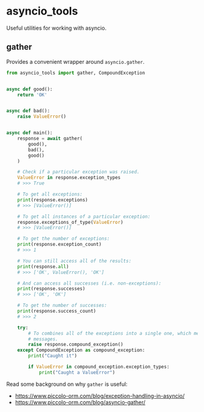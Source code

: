 # asyncio_tools

Useful utilities for working with asyncio.

## gather

Provides a convenient wrapper around `asyncio.gather`.

```python
from asyncio_tools import gather, CompoundException


async def good():
    return 'OK'


async def bad():
    raise ValueError()


async def main():
    response = await gather(
        good(),
        bad(),
        good()
    )

    # Check if a particular exception was raised.
    ValueError in response.exception_types
    # >>> True

    # To get all exceptions:
    print(response.exceptions)
    # >>> [ValueError()]

    # To get all instances of a particular exception:
    response.exceptions_of_type(ValueError)
    # >>> [ValueError()]

    # To get the number of exceptions:
    print(response.exception_count)
    # >>> 1

    # You can still access all of the results:
    print(response.all)
    # >>> ['OK', ValueError(), 'OK']

    # And can access all successes (i.e. non-exceptions):
    print(response.successes)
    # >>> ['OK', 'OK']

    # To get the number of successes:
    print(response.success_count)
    # >>> 2

    try:
        # To combines all of the exceptions into a single one, which merges the
        # messages.
        raise response.compound_exception()
    except CompoundException as compound_exception:
        print("Caught it")

        if ValueError in compound_exception.exception_types:
            print("Caught a ValueError")

```

Read some background on why `gather` is useful:

- https://www.piccolo-orm.com/blog/exception-handling-in-asyncio/
- https://www.piccolo-orm.com/blog/asyncio-gather/
